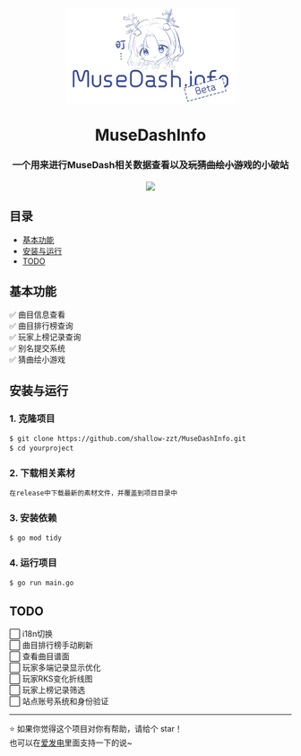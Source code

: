 <div align="center" style="width:60%;margin:0 20%;"><img align="center" src="https://raw.githubusercontent.com/shallow-zzt/MuseDashInfo/main/Static/image/mdinfotitle.webp" /></div>
<h1 align="center" style="border-bottom: none;">MuseDashInfo</h1>
<h3 align="center">一个用来进行MuseDash相关数据查看以及<del>玩猜曲绘小游戏</del>的小破站</h3>
<div align="center"><img align="center" src="https://img.shields.io/badge/Go-1.22-blue" /></div>

## 目录
- [基本功能](#基本功能)
- [安装与运行](#安装与运行)
- [TODO](#TODO)

## 基本功能
✅ 曲目信息查看  
✅ 曲目排行榜查询  
✅ 玩家上榜记录查询  
✅ 别名提交系统  
✅ 猜曲绘小游戏  

## 安装与运行
### 1. 克隆项目
```sh
$ git clone https://github.com/shallow-zzt/MuseDashInfo.git
$ cd yourproject
```
### 2. 下载相关素材
```sh
在release中下载最新的素材文件，并覆盖到项目目录中
```
### 3. 安装依赖
```sh
$ go mod tidy
```
### 4. 运行项目
```sh
$ go run main.go
```

## TODO
⬜ i18n切换  
⬜ 曲目排行榜手动刷新  
⬜ 查看曲目谱面  
⬜ 玩家多端记录显示优化  
⬜ 玩家RKS变化折线图    
⬜ 玩家上榜记录筛选    
⬜ 站点账号系统和身份验证    

---

⭐ 如果你觉得这个项目对你有帮助，请给个 star！  
也可以在[爱发电](https://afdian.com/a/musedashinfotools)里面支持一下的说~
